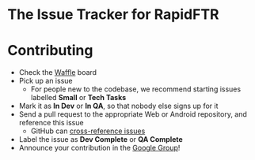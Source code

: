 # The Issue Tracker for RapidFTR

# Contributing

* Check the [Waffle](https://waffle.io/rapidftr/tracker) board
* Pick up an issue
  * For people new to the codebase, we recommend starting issues labelled **Small** or **Tech Tasks**
* Mark it as **In Dev** or **In QA**, so that nobody else signs up for it
* Send a pull request to the appropriate Web or Android repository, and reference this issue
  * GitHub can [cross-reference issues](https://github.com/blog/967-github-secrets)
* Label the issue as **Dev Complete** or **QA Complete**
* Announce your contribution in the [Google Group](https://groups.google.com/forum/#!forum/rapidftr)!
